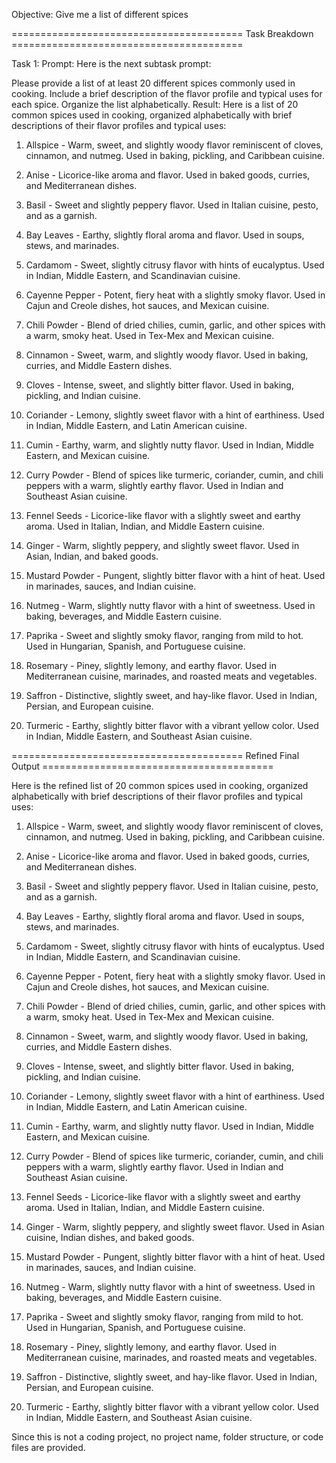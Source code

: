 Objective: Give me a list of different spices

======================================== Task Breakdown ========================================

Task 1:
Prompt: Here is the next subtask prompt:

Please provide a list of at least 20 different spices commonly used in cooking. Include a brief description of the flavor profile and typical uses for each spice. Organize the list alphabetically.
Result: Here is a list of 20 common spices used in cooking, organized alphabetically with brief descriptions of their flavor profiles and typical uses:

1. Allspice - Warm, sweet, and slightly woody flavor reminiscent of cloves, cinnamon, and nutmeg. Used in baking, pickling, and Caribbean cuisine.

2. Anise - Licorice-like aroma and flavor. Used in baked goods, curries, and Mediterranean dishes.

3. Basil - Sweet and slightly peppery flavor. Used in Italian cuisine, pesto, and as a garnish.

4. Bay Leaves - Earthy, slightly floral aroma and flavor. Used in soups, stews, and marinades.

5. Cardamom - Sweet, slightly citrusy flavor with hints of eucalyptus. Used in Indian, Middle Eastern, and Scandinavian cuisine.

6. Cayenne Pepper - Potent, fiery heat with a slightly smoky flavor. Used in Cajun and Creole dishes, hot sauces, and Mexican cuisine.

7. Chili Powder - Blend of dried chilies, cumin, garlic, and other spices with a warm, smoky heat. Used in Tex-Mex and Mexican cuisine.

8. Cinnamon - Sweet, warm, and slightly woody flavor. Used in baking, curries, and Middle Eastern dishes.

9. Cloves - Intense, sweet, and slightly bitter flavor. Used in baking, pickling, and Indian cuisine.

10. Coriander - Lemony, slightly sweet flavor with a hint of earthiness. Used in Indian, Middle Eastern, and Latin American cuisine.

11. Cumin - Earthy, warm, and slightly nutty flavor. Used in Indian, Middle Eastern, and Mexican cuisine.

12. Curry Powder - Blend of spices like turmeric, coriander, cumin, and chili peppers with a warm, slightly earthy flavor. Used in Indian and Southeast Asian cuisine.

13. Fennel Seeds - Licorice-like flavor with a slightly sweet and earthy aroma. Used in Italian, Indian, and Middle Eastern cuisine.

14. Ginger - Warm, slightly peppery, and slightly sweet flavor. Used in Asian, Indian, and baked goods.

15. Mustard Powder - Pungent, slightly bitter flavor with a hint of heat. Used in marinades, sauces, and Indian cuisine.

16. Nutmeg - Warm, slightly nutty flavor with a hint of sweetness. Used in baking, beverages, and Middle Eastern cuisine.

17. Paprika - Sweet and slightly smoky flavor, ranging from mild to hot. Used in Hungarian, Spanish, and Portuguese cuisine.

18. Rosemary - Piney, slightly lemony, and earthy flavor. Used in Mediterranean cuisine, marinades, and roasted meats and vegetables.

19. Saffron - Distinctive, slightly sweet, and hay-like flavor. Used in Indian, Persian, and European cuisine.

20. Turmeric - Earthy, slightly bitter flavor with a vibrant yellow color. Used in Indian, Middle Eastern, and Southeast Asian cuisine.

======================================== Refined Final Output ========================================

Here is the refined list of 20 common spices used in cooking, organized alphabetically with brief descriptions of their flavor profiles and typical uses:

1. Allspice - Warm, sweet, and slightly woody flavor reminiscent of cloves, cinnamon, and nutmeg. Used in baking, pickling, and Caribbean cuisine.

2. Anise - Licorice-like aroma and flavor. Used in baked goods, curries, and Mediterranean dishes.

3. Basil - Sweet and slightly peppery flavor. Used in Italian cuisine, pesto, and as a garnish.

4. Bay Leaves - Earthy, slightly floral aroma and flavor. Used in soups, stews, and marinades.

5. Cardamom - Sweet, slightly citrusy flavor with hints of eucalyptus. Used in Indian, Middle Eastern, and Scandinavian cuisine.

6. Cayenne Pepper - Potent, fiery heat with a slightly smoky flavor. Used in Cajun and Creole dishes, hot sauces, and Mexican cuisine.

7. Chili Powder - Blend of dried chilies, cumin, garlic, and other spices with a warm, smoky heat. Used in Tex-Mex and Mexican cuisine.

8. Cinnamon - Sweet, warm, and slightly woody flavor. Used in baking, curries, and Middle Eastern dishes.

9. Cloves - Intense, sweet, and slightly bitter flavor. Used in baking, pickling, and Indian cuisine.

10. Coriander - Lemony, slightly sweet flavor with a hint of earthiness. Used in Indian, Middle Eastern, and Latin American cuisine.

11. Cumin - Earthy, warm, and slightly nutty flavor. Used in Indian, Middle Eastern, and Mexican cuisine.

12. Curry Powder - Blend of spices like turmeric, coriander, cumin, and chili peppers with a warm, slightly earthy flavor. Used in Indian and Southeast Asian cuisine.

13. Fennel Seeds - Licorice-like flavor with a slightly sweet and earthy aroma. Used in Italian, Indian, and Middle Eastern cuisine.

14. Ginger - Warm, slightly peppery, and slightly sweet flavor. Used in Asian cuisine, Indian dishes, and baked goods.

15. Mustard Powder - Pungent, slightly bitter flavor with a hint of heat. Used in marinades, sauces, and Indian cuisine.

16. Nutmeg - Warm, slightly nutty flavor with a hint of sweetness. Used in baking, beverages, and Middle Eastern cuisine.

17. Paprika - Sweet and slightly smoky flavor, ranging from mild to hot. Used in Hungarian, Spanish, and Portuguese cuisine.

18. Rosemary - Piney, slightly lemony, and earthy flavor. Used in Mediterranean cuisine, marinades, and roasted meats and vegetables.

19. Saffron - Distinctive, slightly sweet, and hay-like flavor. Used in Indian, Persian, and European cuisine.

20. Turmeric - Earthy, slightly bitter flavor with a vibrant yellow color. Used in Indian, Middle Eastern, and Southeast Asian cuisine.

Since this is not a coding project, no project name, folder structure, or code files are provided.